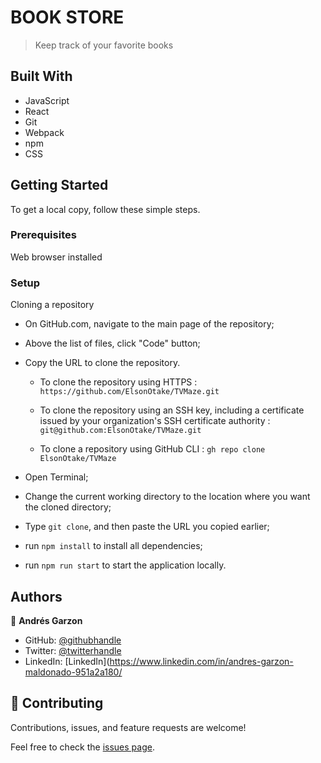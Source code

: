 # BOOK STORE

> Keep track of your favorite books


## Built With

- JavaScript
- React
- Git
- Webpack
- npm
- CSS


## Getting Started

To get a local copy, follow these simple steps.

### Prerequisites

Web browser installed

### Setup

Cloning a repository

- On GitHub.com, navigate to the main page of the repository;

- Above the list of files, click "Code" button;

- Copy the URL to clone the repository. 

  - To clone the repository using HTTPS : `https://github.com/ElsonOtake/TVMaze.git`

  - To clone the repository using an SSH key, including a certificate issued by your organization's SSH certificate authority : `git@github.com:ElsonOtake/TVMaze.git`

  - To clone a repository using GitHub CLI : `gh repo clone ElsonOtake/TVMaze`

- Open Terminal;

- Change the current working directory to the location where you want the cloned directory;

- Type `git clone`, and then paste the URL you copied earlier;

- run `npm install` to install all dependencies;

- run `npm run start` to start the application locally.


## Authors

👤 **Andrés Garzon**

- GitHub: [@githubhandle](https://github.com/andgarzonmal)
- Twitter: [@twitterhandle](https://twitter.com/twitterhandle)
- LinkedIn: [LinkedIn](https://www.linkedin.com/in/andres-garzon-maldonado-951a2a180/

## 🤝 Contributing

Contributions, issues, and feature requests are welcome!

Feel free to check the [issues page](../../issues/).
